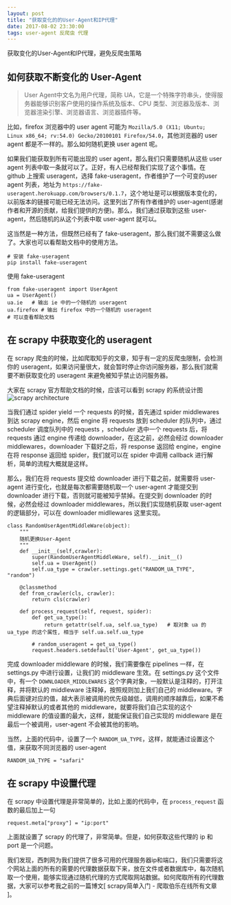 ```yaml
---
layout: post
title: "获取变化的的User-Agent和IP代理"
date: 2017-08-02 23:30:00
tags: user-agent 反爬虫 代理
---
```

获取变化的User-Agent和IP代理，避免反爬虫策略

## 如何获取不断变化的 User-Agent
> User Agent中文名为用户代理，简称 UA，它是一个特殊字符串头，使得服务器能够识别客户使用的操作系统及版本、CPU 类型、浏览器及版本、浏览器渲染引擎、浏览器语言、浏览器插件等。

比如，firefox 浏览器中的 user agent 可能为 `Mozilla/5.0 (X11; Ubuntu; Linux x86_64; rv:54.0) Gecko/20100101 Firefox/54.0`，其他浏览器的 user agent 都是不一样的。那么如何随机更换 user agent 呢。

如果我们能获取到所有可能出现的 user agent，那么我们只需要随机从这些 user agent 列表中取一条就可以了。正好，有人已经帮我们实现了这个事情。在 github 上搜索 useragent，选择 fake-useragent，作者维护了一个可变的user agent 列表，地址为 `https://fake-useragent.herokuapp.com/browsers/0.1.7`，这个地址是可以根据版本变化的，以前版本的链接可能已经无法访问。这里列出了所有作者维护的 user-agent(感谢作者和开源的贡献，给我们提供的方便)。那么，我们通过获取到这些 user-agent，然后随机的从这个列表中取 user-agent 就可以。

这当然是一种方法，但既然已经有了 fake-useragent，那么我们就不需要这么做了。大家也可以看帮助文档中的使用方法。

    # 安装 fake-useragent
    pip install fake-useragent
    
使用 fake-useragent

    from fake-useragent import UserAgent
    ua = UserAgent()
    ua.ie   # 输出 ie 中的一个随机的 useragent
    ua.firefox # 输出 firefox 中的一个随机的 useragent
    # 可以查看帮助文档
    
## 在 scrapy 中获取变化的 useragent
在 scrapy 爬虫的时候，比如爬取知乎的文章，知乎有一定的反爬虫限制，会检测你的 useragent，如果访问量很大，就会暂时停止你访问服务器，那么我们就需要不断获取变化的 useragent 来避免被知乎禁止访问服务器。

大家在 scrapy 官方帮助文档的时候，应该可以看到 scrapy 的系统设计图 <br>
![scrapy architecture](file:///home/wuzhenyu/document/Note_scrapy/images/scrapy_architecture.png)

当我们通过 spider yield 一个 requests 的时候，首先通过 spider middlewares 到达 scrapy engine，然后 engine 将 requests 放到 scheduler 的队列中，通过 scheduler 调度队列中的 requests ，scheduler 选中一个 requests 后，将 requests 通过 engine 传递给 downloader，在这之前，必然会经过 downloader middlewares，downloader 下载好之后，将 response 返回给 engine，engine 在将 response 返回给 spider，我们就可以在 spider 中调用 callback 进行解析，简单的流程大概就是这样。

那么，我们在将 requests 提交给 downloader 进行下载之前，就需要将 user-agent 进行变化，也就是每次都需要随机取一个 user-agent 才能提交到 downloader 进行下载，否则就可能被知乎禁掉。在提交到 downloader 的时候，必然会经过 downloader middlewares，所以我们实现随机获取 user-agent 的逻辑部分，可以在 downloader midllewares 这里实现。

    class RandomUserAgentMiddleWare(object):
        """
        随机更换User-Agent
        """
        def __init__(self,crawler):
            super(RandomUserAgentMiddleWare, self).__init__()
            self.ua = UserAgent()
            self.ua_type = crawler.settings.get("RANDOM_UA_TYPE", "random")
    
        @classmethod
        def from_crawler(cls, crawler):
            return cls(crawler)
    
        def process_request(self, request, spider):
            def get_ua_type():
                return getattr(self.ua, self.ua_type)   # 取对象 ua 的 ua_type 的这个属性, 相当于 self.ua.self.ua_type
    
            # random_useragent = get_ua_type()
            request.headers.setdefault('User-Agent', get_ua_type())
    
完成 downloader middleware 的时候，我们需要像在 pipelines 一样，在 settings.py 中进行设置，让我们的 middleware 生效。在 settings.py 这个文件中，有一个 `DOWNLOADER_MIDDLEWARES` 这个字典对象，一般默认是注释的，打开注释，并将默认的 middleware 注释掉，按照规则加上我们自己的 middleware。字典后面键对应的值，越大表示被调用的优先级越低，调用的顺序越靠后，如果不希望注释掉默认的或者其他的 middleware，就要将我们自己实现的这个 middleware 的值设置的最大，这样，就能保证我们自己实现的 middleware 是在最后一个被调用，user-agent 不会被其他的影响。

当然，上面的代码中，设置了一个 `RANDOM_UA_TYPE`，这样，就能通过设置这个值，来获取不同浏览器的 user-agent

    RANDOM_UA_TYPE = "safari"
    
## 在 scrapy 中设置代理
在 scrapy 中设置代理是非常简单的，比如上面的代码中，在 `process_request` 函数的最后加上一句

    request.meta["proxy"] = "ip:port"
    
上面就设置了 scrapy 的代理了，非常简单。但是，如何获取这些代理的 ip 和 port 是一个问题。

我们发现，西刺网为我们提供了很多可用的代理服务器ip和端口，我们只需要将这个网站上面的所有的需要的代理数据获取下来，放在文件或者数据库中，每次随机取一个使用，能够实现通过随机代理的方式爬取网站数据。如何爬取所有的代理数据，大家可以参考我之前的一篇博文[ scrapy简单入门 - 爬取伯乐在线所有文章 ]。
